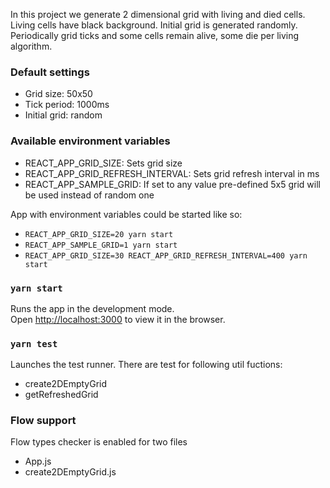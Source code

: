 In this project we generate 2 dimensional grid with living and died cells. Living cells have black background.
Initial grid is generated randomly. Periodically grid ticks and some cells remain alive, some die per living algorithm.

### Default settings

- Grid size: 50x50
- Tick period: 1000ms
- Initial grid: random

### Available environment variables

- REACT_APP_GRID_SIZE: Sets grid size
- REACT_APP_GRID_REFRESH_INTERVAL: Sets grid refresh interval in ms
- REACT_APP_SAMPLE_GRID: If set to any value pre-defined 5x5 grid will be used instead of random one

App with environment variables could be started like so:
- `REACT_APP_GRID_SIZE=20 yarn start`
- `REACT_APP_SAMPLE_GRID=1 yarn start`
- `REACT_APP_GRID_SIZE=30 REACT_APP_GRID_REFRESH_INTERVAL=400 yarn start`

### `yarn start`

Runs the app in the development mode.<br />
Open [http://localhost:3000](http://localhost:3000) to view it in the browser.

### `yarn test`

Launches the test runner. There are test for following util fuctions:

- create2DEmptyGrid
- getRefreshedGrid

### Flow support

Flow types checker is enabled for two files

- App.js
- create2DEmptyGrid.js
